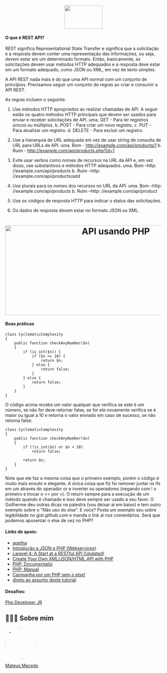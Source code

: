 <h1 align="center">
<img src="https://upload.wikimedia.org/wikipedia/commons/thumb/2/27/PHP-logo.svg/1200px-PHP-logo.svg.png" width="122" height="75">
 <br>
</h1>

#### O que é REST API?
REST significa Representational State Transfer e significa que a solicitação e a resposta devem conter uma representação das informações, ou seja, devem estar em um determinado formato. Então, basicamente, as solicitações devem usar métodos HTTP adequados e a resposta deve estar em um formato adequado, como JSON ou XML, em vez de texto simples.

A API REST nada mais é do que uma API normal com um conjunto de princípios. Precisamos seguir um conjunto de regras ao criar e consumir a API REST.

As regras incluem o seguinte.

1. Use métodos HTTP apropriados ao realizar chamadas de API. A seguir estão os quatro métodos HTTP principais que devem ser usados ​​para enviar e receber solicitações de API.
uma. GET - Para ler registros únicos ou múltiplos.
b. POST - Para criar um novo registro.
c. PUT - Para atualizar um registro.
d. DELETE - Para excluir um registro.

2. Use a hierarquia de URL adequada em vez de usar string de consulta de URL para URLs de API.
uma. Bom - http://example.com/api/products/1
b. Ruim - http://example.com/api/products.php?id=1

3. Evite usar verbos como nomes de recursos na URL da API e, em vez disso, use substantivos e métodos HTTP adequados.
uma. Bom –http: //example.com/api/products
b. Ruim –http: //example.com/api/products/add

4. Use plurais para os nomes dos recursos no URL da API.
uma. Bom –http: //example.com/api/products
b. Ruim –http: //example.com/api/product

5. Use os códigos de resposta HTTP para indicar o status das solicitações.
6. Os dados de resposta devem estar no formato JSON ou XML.

<h1 align="center">
<img width="696" height="288" src="https://apptha-blog.s3.amazonaws.com/blog/wp-content/uploads/2015/11/API-Using-PHP.jpg" class="attachment-post-thumbnail wp-post-image" alt="API usando PHP" title="API usando PHP">
</h1>

#### Boas práticas 
```
class CyclomaticComplexity
{
    public function checkAnyNumber($n)
    {
        if (is_int($n)) {
            if ($n >= 10) {
                return $n;
            } else {
                return false;
            }
        } else {
            return false;
        }
    }
}
```
O código acima recebe um valor qualquer que verifica se este é um número, se não for deve retornar false, se for ele novamente verifica se é maior ou igual a 10 e retorna o valor enviado em caso de sucesso, se não retorna false.

```
class CyclomaticComplexity
{
    public function checkAnyNumber($n)
    {
        if (!is_int($n) or $n < 10)
            return false;

        return $n;
    }
}
```
Note que ele faz a mesma coisa que o primeiro exemplo, porém o código é muito mais enxuto e elegante. A única coisa que fiz foi remover juntar os ifs em um através do operador or e inverter os operadores (negando com ! o primeiro e trocar o >= por <). O return sempre para a execução de um método quando é chamado e isso deve sempre ser usado a seu favor. O Guilherme deu outras dicas na palestra (vou deixar ai em baixo) e tem outro exemplo sobre o "Não uso do else". E voce? Posta um exemplo seu sobre legibilidade no gist.github.com e manda o link ai nos comentários. Será que podemos aposentar o else de vez no PHP?

#### Links de apoio:
- [apptha](https://www.apptha.com/blog/how-to-build-a-rest-api-using-php/)
- [Introdução a JSON e PHP (Webservices)](http://blog.thiagobelem.net/introducao-a-json-e-php-webservices)
- [Laravel 4: A Start at a RESTful API (Updated)](https://code.tutsplus.com/tutorials/laravel-4-a-start-at-a-restful-api-updated--net-29785)
- [Create Your Own XML/JSON/HTML API with PHP](https://dzone.com/articles/create-your-own-xmljsonhtml)
- [PHP: Documentatio](https://www.php.net/docs.php)
- [PHP: Manual](https://www.php.net/manual/en/index.php)
- [Campanha por um PHP sem o else!](https://webdevbr.com.br/campanha-por-um-php-sem-o-else)
- [direto ao assunto deste tutorial](https://youtu.be/u-w4eULRrr0?t=15m6s)

#### Desafios:
[Php Developer JR](https://gist.github.com/henriquebelfort/9f87aaad1c26b3b23a3bdcb9d6c995e2)

## 👨🏻‍🚀 Sobre mim
<a href="https://www.linkedin.com/in/mateus-macedo-937a32163/">
 <img style="border-radius:50%" width="100px; "src="https://avatars.githubusercontent.com/u/63172367?s=460&u=11fd26ea8a7f5663d7707d7ef254e4f8bfca1b05&v=4"/>
 <p>Mateus Macedo</p>
</a>

